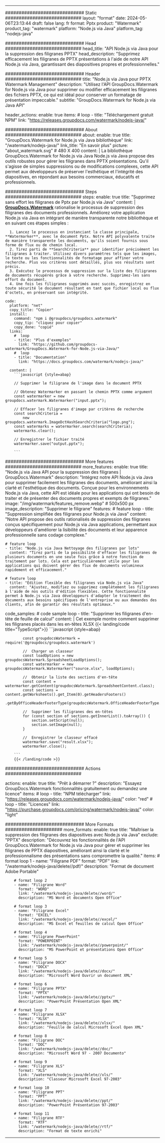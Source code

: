 
---
############################# Static ############################
layout: "format"
date:  2024-05-06T23:13:44
draft: false
lang: fr
format: Pptx
product: "Watermark"
product_tag: "watermark"
platform: "Node.js via Java"
platform_tag: "nodejs-java"

############################# Head ############################
head_title: "API Node.js via Java pour la suppression des filigranes PPTX"
head_description: "Supprimez efficacement les filigranes de PPTX présentations à l'aide de notre API Node.js via Java, garantissant des diapositives propres et professionnelles."

############################# Header ############################
title: "Node.js via Java pour PPTX Watermark Management" 
description: "Utilisez l'API GroupDocs.Watermark for Node.js via Java pour supprimer ou modifier efficacement les filigranes des fichiers PPTX, ce qui est idéal pour conserver un formatage de présentation impeccable."
subtitle: "GroupDocs.Watermark for Node.js via Java API" 

header_actions:
  enable: true
  items:
    #  loop
    - title: "Téléchargement gratuit NPM"
      link: "https://releases.groupdocs.com/watermark/nodejs-java/"
      
############################# About ############################
about:
    enable: true
    title: "GroupDocs.Watermark for Node.js via Java bibliothèque"
    link: "/watermark/nodejs-java/"
    link_title: "En savoir plus"
    picture: "about_watermark.svg" # 480 X 400
    content: |
       La bibliothèque GroupDocs.Watermark for Node.js via Java Node.js via Java propose des outils robustes pour gérer les filigranes dans PPTX présentations. Qu'il s'agisse de simples suppressions ou de modifications complexes, cette API permet aux développeurs de préserver l'esthétique et l'intégrité des diapositives, en répondant aux besoins commerciaux, éducatifs et professionnels.

############################# Steps ############################
steps:
    enable: true
    title: "Supprimez sans effort les filigranes de Pptx par Node.js via Java"
    content: |
      **[GroupDocs.Watermark](https://products.groupdocs.com/watermark/nodejs-java/)** rationalise le processus de suppression des filigranes des documents professionnels. Améliorez votre application Node.js via Java en intégrant de manière transparente notre bibliothèque et en suivant ces étapes simples :
      
      1. Lancez le processus en instanciant la classe principale, **Watermarker**, avec le document Pptx. Notre API polyvalente traite de manière transparente les documents, qu'ils soient fournis sous forme de flux ou de chemin local.
      2. Tirez parti de **SearchCriteria** pour identifier précisément les filigranes à traiter. Utilisez divers paramètres tels que les images, le texte ou les fonctionnalités de formatage pour affiner votre recherche. Plus vos critères sont détaillés, plus vos résultats sont précis.
      3. Exécutez le processus de suppression sur la liste des filigranes de documents récupérés grâce à votre recherche. Supprimez-les sans effort du document.
      4. Une fois les filigranes supprimés avec succès, enregistrez en toute sécurité le document résultant en tant que fichier local ou flux d'octets, en préservant son intégrité.
   
    code:
      platform: "net"
      copy_title: "Copier"
      install:
        command: "npm i @groupdocs/groupdocs.watermark"
        copy_tip: "cliquez pour copier"
        copy_done: "copié"
      links:
        #  loop
        - title: "Plus d'exemples"
          link: "https://github.com/groupdocs-watermark/GroupDocs.Watermark-for-Node.js-via-Java/"
        #  loop
        - title: "Documentation"
          link: "https://docs.groupdocs.com/watermark/nodejs-java/"
          
      content: |
        ```javascript {style=abap}

        // Supprimer le filigrane de l'image dans le document PPTX

        // Obtenez Watermarker en passant le chemin PPTX comme argument
        const watermarker = new groupdocs.watermark.Watermarker("input.pptx");
        
        // Effacer les filigranes d'image par critères de recherche
        const searchCriteria = 
            new groupdocs.watermark.ImageDctHashSearchCriteria("logo.png");
        const watermarks = watermarker.search(searchCriteria);
        watermarks.clear();

        // Enregistrer le fichier traité
        watermarker.save("output.pptx");
        
        ```            

############################# More features ############################
more_features:
  enable: true
  title: "Node.js via Java API pour la suppression des filigranes | GroupDocs.Watermark"
  description: "Intégrez notre API Node.js via Java pour supprimer facilement les filigranes des documents, améliorant ainsi la clarté et l'esthétique des documents. Conçue pour les environnements Node.js via Java, cette API est idéale pour les applications qui ont besoin de traiter et de présenter des documents propres et exempts de filigranes."
  image: "/img/watermark/features_remove.webp" # 500x500 px
  image_description: "Supprimer le filigrane"
  features:
    # feature loop
    - title: "Suppression simplifiée des filigranes pour Node.js via Java"
      content: "Notre API propose des outils rationalisés de suppression des filigranes conçus spécifiquement pour Node.js via Java applications, permettant aux développeurs d'améliorer la lisibilité des documents et leur apparence professionnelle sans codage complexe."

    # feature loop
    - title: "Node.js via Java Nettoyage des filigranes par lots"
      content: "Tirez parti de la possibilité d'effacer les filigranes de plusieurs documents en une seule fois grâce à notre fonction de traitement par lots. Cela est particulièrement utile pour les applications qui doivent gérer des flux de documents volumineux rapidement et efficacement."

    # feature loop
    - title: "Édition flexible des filigranes via Node.js via Java"
      content: "Ajustez, modifiez ou supprimez complètement les filigranes à l'aide de nos outils d'édition flexibles. Cette fonctionnalité permet à Node.js via Java développeurs d'adapter le traitement des documents aux besoins spécifiques de l'entreprise ou aux demandes des clients, afin de garantir des résultats optimaux."
      
  code_samples:
    # code sample loop
    - title: "Supprimer les filigranes d'en-tête de feuille de calcul"
      content: |
        Cet exemple montre comment supprimer les filigranes placés dans les en-têtes XLSX
        {{< landing/code title="TypeScript">}}
        ```javascript {style=abap}
        
            const groupdocsWatermark = require('@groupdocs/groupdocs.watermark')

            //  Charger un classeur
            const loadOptions = new groupdocsWatermark.SpreadsheetLoadOptions();
            const watermarker = new groupdocsWatermark.Watermarker("source.xlsx", loadOptions);

            //  Obtenir la liste des sections d'en-tête
            const content = watermarker.getContent(groupdocsWatermark.SpreadsheetContent.class);
            const sections = content.getWorksheets().get_Item(0).getHeadersFooters()
                .getByOfficeHeaderFooterType(groupdocsWatermark.OfficeHeaderFooterType.HeaderPrimary).getSections();
  
            //  Supprimer les filigranes des en-têtes
            for (const section of sections.getInnerList().toArray()) {
                section.setScript(null);
                section.setImage(null);
            }

            //  Enregistrer le classeur effacé
            watermarker.save("result.xlsx");
            watermarker.close();

        ```
        {{< /landing/code >}}


############################# Actions ############################

actions:
  enable: true
  title: "Prêt à démarrer ?"
  description: "Essayez GroupDocs.Watermark fonctionnalités gratuitement ou demandez une licence"
  items:
    #  loop
    - title: "NPM télécharger"
      link: "https://releases.groupdocs.com/watermark/nodejs-java/"
      color: "red"
        #  loop
    - title: "Licences"
      link: "https://purchase.groupdocs.com/pricing/watermark/nodejs-java/"
      color: "light"


############################# More Formats #####################
more_formats:
    enable: true
    title: "Maîtriser la suppression des filigranes des diapositives avec Node.js via Java"
    exclude: "PPTX"
    description: "Découvrez les fonctionnalités de l'API GroupDocs.Watermark for Node.js via Java pour gérer et supprimer les filigranes de PPTX diapositives, améliorant ainsi la clarté et le professionnalisme des présentations sans compromettre la qualité."
    items: 
        # format loop 1
        - name: "Filigrane PDF"
          format: "PDF"
          link: "/watermark/nodejs-java/delete//pdf/"
          description: "Format de document Adobe Portable"

        # format loop 2
        - name: "Filigrane Word"
          format: "WORD"
          link: "/watermark/nodejs-java/delete//word/"
          description: "MS Word et documents Open Office"
          
        # format loop 3
        - name: "Filigrane Excel"
          format: "EXCEL"
          link: "/watermark/nodejs-java/delete//excel/"
          description: "MS Excel et feuilles de calcul Open Office"

        # format loop 4
        - name: "Filigrane PowerPoint"
          format: "POWERPOINT"
          link: "/watermark/nodejs-java/delete//powerpoint/"
          description: "MS PowerPoint et présentations Open Office"

        # format loop 5
        - name: "Filigrane DOCX"
          format: "DOCX"
          link: "/watermark/nodejs-java/delete//docx/"
          description: "Microsoft Word Ouvrir un document XML"
          
        # format loop 6
        - name: "Filigrane PPTX"
          format: "PPTX"
          link: "/watermark/nodejs-java/delete//pptx/"
          description: "PowerPoint Présentation Open XML"
          
        # format loop 7
        - name: "Filigrane XLSX"
          format: "XLSX"
          link: "/watermark/nodejs-java/delete//xlsx/"
          description: "Feuille de calcul Microsoft Excel Open XML"

        # format loop 8
        - name: "Filigrane DOC"
          format: "DOC"
          link: "/watermark/nodejs-java/delete//doc/"
          description: "Microsoft Word 97 - 2007 Documento"

        # format loop 9
        - name: "Filigrane XLS"
          format: "XLS"
          link: "/watermark/nodejs-java/delete//xls/"
          description: "Classeur Microsoft Excel 97-2003"

        # format loop 10
        - name: "Filigrane PPT"
          format: "PPT"
          link: "/watermark/nodejs-java/delete//ppt/"
          description: "PowerPoint Présentation 97-2003"

        # format loop 11
        - name: "Filigrane RTF"
          format: "RTF"
          link: "/watermark/nodejs-java/delete//rtf/"
          description: "Format de texte enrichi"

---